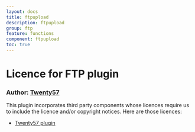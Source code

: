 ```yaml
---
layout: docs
title: ftpupload
description: ftpupload
group: ftp
feature: functions
component: ftpupload
toc: true
---
```

# Licence for FTP plugin

### Author: [Twenty57](http://www.twenty57.com)

This plugin incorporates third party components whose licences require us to include the licence and/or copyright notices. Here are those licences:

- [Twenty57 plugin](https://linx.software/plugins/builtin/licence/)
